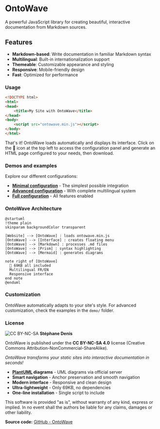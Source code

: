 # OntoWave

A powerful JavaScript library for creating beautiful, interactive documentation from Markdown sources.

## Features

- **Markdown-based**: Write documentation in familiar Markdown syntax
- **Multilingual**: Built-in internationalization support
- **Themeable**: Customizable appearance and styling
- **Responsive**: Mobile-friendly design
- **Fast**: Optimized for performance

### Usage

```html
<!DOCTYPE html>
<html>
<head>
    <title>My Site with OntoWave</title>
</head>
<body>
    <script src="ontowave.min.js"></script>
</body>
</html>
```

That's it! OntoWave loads automatically and displays its interface. Click on the 🌊 icon at the top left to access the configuration panel and generate an HTML page configured to your needs, then download.

### Demos and examples

Explore our different configurations:

- **[Minimal configuration](demo/minimal-demo.html)** - The simplest possible integration
- **[Advanced configuration](demo/advanced-demo.html)** - With complete multilingual system  
- **[Full configuration](demo/full-config.html)** - All features enabled

### OntoWave Architecture

```plantuml
@startuml
!theme plain
skinparam backgroundColor transparent

[Website] --> [OntoWave] : loads ontowave.min.js
[OntoWave] --> [Interface] : creates floating menu
[OntoWave] --> [Markdown] : processes .md files
[OntoWave] --> [Prism] : syntax highlighting
[OntoWave] --> [Mermaid] : generates diagrams

note right of [OntoWave]
  🌊 69KB all included
  Multilingual FR/EN
  Responsive interface
end note
@enduml
```

### Customization

OntoWave automatically adapts to your site's style. For advanced customization, check the examples in the `demo/` folder.

### License

![CC BY-NC-SA](https://i.creativecommons.org/l/by-nc-sa/4.0/88x31.png) **Stéphane Denis**

OntoWave is published under the **CC BY-NC-SA 4.0** license (Creative Commons Attribution-NonCommercial-ShareAlike).

*OntoWave transforms your static sites into interactive documentation in seconds!*
- **[PlantUML](https://plantuml.com/) diagrams** - UML diagrams via official server
- **Smart navigation** - Anchor preservation and smooth navigation
- **Modern interface** - Responsive and clean design
- **Ultra-lightweight** - Only 69KB, no dependencies
- **One-line installation** - Single script to include

This software is provided "as is", without warranty of any kind, express or implied. In no event shall the authors be liable for any claims, damages or other liability.

**Source code:** [GitHub - OntoWave](https://github.com/stephanedenis/OntoWave)

